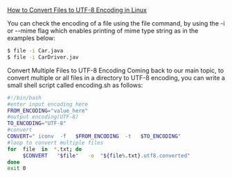 
[How to Convert Files to UTF-8 Encoding in Linux](https://www.tecmint.com/convert-files-to-utf-8-encoding-in-linux/)

You can check the encoding of a file using the file command, by using the -i or --mime flag which enables printing of mime type string as in the examples below:

```sh
$ file -i Car.java
$ file -i CarDriver.jav
```

Convert Multiple Files to UTF-8 Encoding
Coming back to our main topic, to convert multiple or all files in a directory to UTF-8 encoding, you can write a small shell script called encoding.sh as follows:

```sh
#!/bin/bash
#enter input encoding here
FROM_ENCODING="value_here"
#output encoding(UTF-8)
TO_ENCODING="UTF-8"
#convert
CONVERT=" iconv  -f   $FROM_ENCODING  -t   $TO_ENCODING"
#loop to convert multiple files 
for  file  in  *.txt; do
     $CONVERT   "$file"   -o  "${file%.txt}.utf8.converted"
done
exit 0
```


